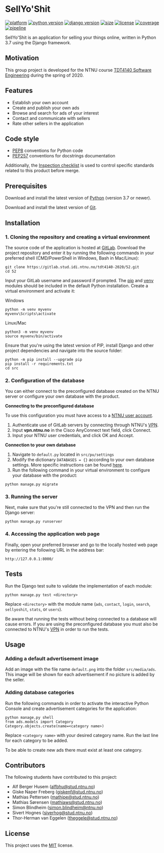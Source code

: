 # SellYo'Shit

[![platform](https://img.shields.io/badge/platform-windows%20%7C%20macos%20%7C%20linux-lightgrey)](https://gitlab.stud.idi.ntnu.no/tdt4140-2020/52/-/commits/master)
[![python version](https://img.shields.io/badge/python-3.7-blue)](https://gitlab.stud.idi.ntnu.no/tdt4140-2020/52/-/commits/master)
[![django version](https://img.shields.io/badge/django-3.0.2-blue)](https://gitlab.stud.idi.ntnu.no/tdt4140-2020/52/-/commits/master)
[![size](https://img.shields.io/badge/size-128%20kB-blue)](https://gitlab.stud.idi.ntnu.no/tdt4140-2020/52/-/commits/master)
[![license](https://img.shields.io/badge/license-MIT-green)](https://gitlab.stud.idi.ntnu.no/tdt4140-2020/52/-/commits/master)
[![coverage](https://img.shields.io/badge/coverage-82%25-yellowgreen)](https://gitlab.stud.idi.ntnu.no/tdt4140-2020/52/-/commits/master)
[![pipeline](https://gitlab.stud.idi.ntnu.no/tdt4140-2020/52/badges/master/pipeline.svg)](https://gitlab.stud.idi.ntnu.no/tdt4140-2020/52/-/commits/master)

SellYo'Shit is an application for selling your things online, written in Python 3.7 using the Django framework.


## Motivation

This group project is developed for the NTNU course [TDT4140 Software Engineering](https://www.ntnu.edu/studies/courses/TDT4140) during the spring of 2020.


## Features

- Establish your own account
- Create and publish your own ads
- Browse and search for ads of your interest
- Contact and communicate with sellers
- Rate other sellers in the application

## Code style
- [PEP8](https://www.python.org/dev/peps/pep-0008/) conventions for Python code
- [PEP257](https://www.python.org/dev/peps/pep-0257/) conventions for docstrings documentation

Additionally, the [Inspection checklist](https://gitlab.stud.idi.ntnu.no/tdt4140-2020/52/uploads/9ee820e5ca3316d6f3dc375178e39e10/Inspection_checklist.pdf) is used to control specific standards related to this product before merge. 

## Prerequisites

Download and install the latest version of [Python](https://www.python.org/downloads/) (version 3.7 or newer).

Download and install the latest version of [Git](https://www.linode.com/docs/development/version-control/how-to-install-git-on-linux-mac-and-windows/).


## Installation

### 1. Cloning the repository and creating a virtual environment

The source code of the application is hosted at [GitLab](https://gitlab.stud.iie.ntnu.no/tdt4140-2020/52). Download the project repository and enter it by running the following commands in your preferred shell (CMD/PowerShell in Windows, Bash in Mac/Linux):

```
git clone https://gitlab.stud.idi.ntnu.no/tdt4140-2020/52.git
cd 52
```

Input your GitLab username and password if prompted. The [pip](https://pypi.org/project/pip/) and [venv](https://docs.python.org/3/library/venv.html) modules should be included in the default Python installation. Create a virtual environment and activate it:

Windows
```
python -m venv myvenv
myvenv\Scripts\activate
```

Linux/Mac
```
python3 -m venv myvenv
source myvenv/bin/activate
```

Ensure that you're using the latest version of PIP, install Django and other project dependencies and navigate into the source folder:

```
python -m pip install --upgrade pip
pip install -r requirements.txt
cd src
```

### 2. Configuration of the database

You can either connect to the preconfigured database created on the NTNU server or configure your own database with the product.

**Connecting to the preconfigured database**

To use this configuration you must have access to a [NTNU user account](https://innsida.ntnu.no/wiki/-/wiki/English/Create+a+user+account). 

1. Authenticate use of GitLab servers by connecting through NTNU's [VPN](https://innsida.ntnu.no/wiki/-/wiki/English/Install+vpn).
2. Input **vpn.ntnu.no** in the Cisco AnyConnect text field, click Connect. 
3. Input your NTNU user credentials, and click OK and Accept.


**Connection to your own database**

1. Navigate to `default.py` located in `src/pu/settings`
2. Modify the dictionary `DATABASES = {}` according to your own database settings. More specific instructions can be found [here](https://docs.djangoproject.com/en/3.0/ref/settings/#databases).
3. Run the following command in your virtual environment to configure your database with the product:
```
python manage.py migrate
```

### 3. Running the server
Next, make sure that you're still connected to the VPN and then run the Django server:

```
python manage.py runserver
```

### 4. Accessing the application web page
Finally, open your preferred browser and go to the locally hosted web page by entering the following URL in the address bar:
```
http://127.0.0.1:8000/
```

## Tests

Run the Django test suite to validate the implementation of each module:

```
python manage.py test <directory>
```

Replace `<directory>` with the module name (`ads`, `contact`, `login`, `search`, `sellyoshit`, `stats`, or `users`).

Be aware that running the tests without being connected to a database will cause errors. If you are using the preconfigured database you must also be connected to NTNU's [VPN](https://innsida.ntnu.no/wiki/-/wiki/English/Install+vpn) in order to run the tests.

## Usage

### Adding a default advertisement image

Add an image with the file name `default.png` into the folder `src/media/ads`. This image will be shown for each advertisement if no picture is added by the seller.

### Adding database categories

Run the following commands in order to activate the interactive Python Console and create advertisement categories for the application:

```
python manage.py shell
from ads.models import Category
Category.objects.create(name=<category name>)
```

Replace `<category name>` with your desired category name. Run the last line for each category to be added. 

To be able to create new ads there must exist at least one category.

## Contributors

The following students have contributed to this project:

- Alf Berger Husem ([alfbhu@stud.ntnu.no](mailto:alfbhu@stud.ntnu.no))
- Giske Naper Freberg ([giskenf@stud.ntnu.no](mailto:giskenf@stud.ntnu.no))
- Mathias Pettersen ([mathipe@stud.ntnu.no](mailto:mathipe@stud.ntnu.no))
- Mathias Sørensen ([mathiaws@stud.ntnu.no](mailto:mathiaws@stud.ntnu.no))
- Simon Blindheim ([simon.blindheim@ntnu.no](mailto:simon.blindheim@ntnu.no))
- Sivert Hognes ([siverhog@stud.ntnu.no](mailto:siverhog@stud.ntnu.no))
- Thor-Herman van Eggelen ([theggele@stud.ntnu.no](mailto:theggele@stud.ntnu.no))


## License

This project uses the [MIT](https://choosealicense.com/licenses/mit/) license.
